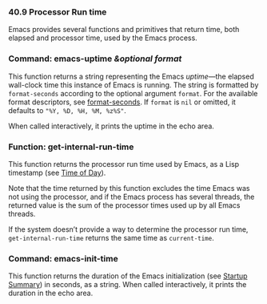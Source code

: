 

### 40.9 Processor Run time

Emacs provides several functions and primitives that return time, both elapsed and processor time, used by the Emacs process.

### Command: **emacs-uptime** *\&optional format*

This function returns a string representing the Emacs *uptime*—the elapsed wall-clock time this instance of Emacs is running. The string is formatted by `format-seconds` according to the optional argument `format`. For the available format descriptors, see [format-seconds](Time-Parsing.html). If `format` is `nil` or omitted, it defaults to `"%Y, %D, %H, %M, %z%S"`.

When called interactively, it prints the uptime in the echo area.

### Function: **get-internal-run-time**

This function returns the processor run time used by Emacs, as a Lisp timestamp (see [Time of Day](Time-of-Day.html)).

Note that the time returned by this function excludes the time Emacs was not using the processor, and if the Emacs process has several threads, the returned value is the sum of the processor times used up by all Emacs threads.

If the system doesn’t provide a way to determine the processor run time, `get-internal-run-time` returns the same time as `current-time`.

### Command: **emacs-init-time**

This function returns the duration of the Emacs initialization (see [Startup Summary](Startup-Summary.html)) in seconds, as a string. When called interactively, it prints the duration in the echo area.
